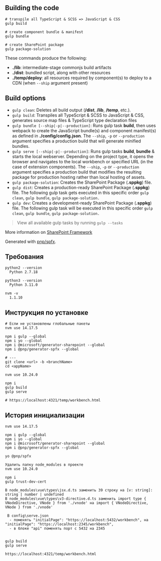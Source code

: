 ## Building the code

```shell
# transpile all TypeScript & SCSS => JavaScript & CSS
gulp build

# create component bundle & manifest
gulp bundle

# create SharePoint package
gulp package-solution
```

These commands produce the following:

- **./lib**: intermediate-stage commonjs build artifacts
- **./dist**: bundled script, along with other resources
- **./temp/deploy**: all resources required by component(s) to deploy to a CDN (when `--ship` argument present)

## Build options

- `gulp clean`: Deletes all build output (**/dist**, **/lib**, **/temp**, etc.).
- `gulp build`: Transpiles all TypeScript & SCSS to JavaScript & CSS, generates source map files & TypeScript type declaration files
- `gulp bundle [--ship|-p|--production]`: Runs gulp task **build**, then uses webpack to create the JavaScript bundle(s) and component manifest(s) as defined in **./config/config.json**. The `--ship`, `-p` or `--production` argument specifies a production build that will generate minified bundles.
- `gulp serve [--ship|-p|--production]`: Runs gulp tasks **build**, **bundle** & starts the local webserver. Depending on the project type, it opens the browser and navigates to the local workbench or specified URL (in the case of extension components). The `--ship`, `-p` or `--production` argument specifies a production build that modifies the resulting package for production hosting rather than local hosting of assets.
- `gulp package-solution`: Creates the SharePoint Package (**.sppkg**) file.
- `gulp dist`: Creates a production-ready SharePoint Package (**.sppkg**) file. The following gulp task gets executed in this specific order `gulp clean`, `gulp bundle`, `gulp package-solution.`
- `gulp dev`: Creates a development-ready SharePoint Package (**.sppkg**) file. The following gulp task will be executed in this specific order `gulp clean`, `gulp bundle`, `gulp package-solution.`

> View all available gulp tasks by running `gulp --tasks`

More information on [SharePoint Framework](https://docs.microsoft.com/en-us/sharepoint/dev/spfx/sharepoint-framework-overview)

Generated with [pnp/spfx](https://github.com/pnp/generator-spfx/).

## Требования
```bush
python2 --version
  Python 2.7.18

python3 --version
  Python 3.11.0

nvm -v
  1.1.10
```
## Инструкция по установке
```bush
# Если не установлены глобальные пакеты
nvm use 14.17.5

npm i gulp --global
npm i yo --global
npm i @microsoft/generator-sharepoint --global
npm i @pnp/generator-spfx --global

# ---
git clone <url> -b <branchName>
cd <appName>

nvm use 10.24.0

npm i
gulp build
gulp serve

# https://localhost:4321/temp/workbench.html
```

## История инициализации
```bush
nvm use 14.17.5

npm i gulp --global
npm i yo --global
npm i @microsoft/generator-sharepoint --global
npm i @pnp/generator-spfx --global

yo @pnp/spfx

Удалить папку node_modules в проекте
nvm use 10.24.0

npm i
gulp trust-dev-cert

В node_modules\vue\types\jsx.d.ts заменить 39 строку на [v: string]: string | number | undefined
В node_modules\vue\types\v3-directive.d.ts заменить import type { VNodeDirective, VNode } from './vnode' на import { VNodeDirective, VNode } from './vnode'

 В config\serve.json
  - поменять "initialPage": "https://localhost:5432/workbench", на "initialPage": "https://localhost:2345/workbench",
  - в блоке "api" поменять порт с 5432 на 2345


gulp build
gulp serve

https://localhost:4321/temp/workbench.html

```
